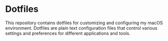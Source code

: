 # Dotfiles

This repository contains dotfiles for customizing and configuring my macOS environment. Dotfiles are plain text configuration files that control various settings and preferences for different applications and tools.
